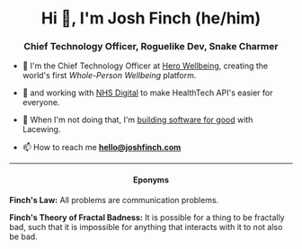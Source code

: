 <h1 align="center">Hi 👋, I'm Josh Finch (he/him)</h1>
<h3 align="center">Chief Technology Officer, Roguelike Dev, Snake Charmer</h3>

- 👔 I'm the Chief Technology Officer at [Hero Wellbeing](https://github.com/herowellbeing), creating the world's first *Whole-Person Wellbeing* platform.
- 🏢 and working with [NHS Digital](https://github.com/NHSDigital) to make HealthTech API's easier for everyone.
- 🔭 When I'm not doing that, I'm [building software for good](https://github.com/lacewingio) with Lacewing.

- 📫 How to reach me **hello@joshfinch.com**

---

<h4 align="center">Eponyms</h4>

**Finch's Law:** All problems are communication problems.

**Finch's Theory of Fractal Badness:** It is possible for a thing to be fractally bad, such that it is impossible for anything that interacts with it to not also be bad.
